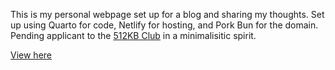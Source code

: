 This is my personal webpage set up for a blog and sharing my thoughts. Set up using Quarto for code, Netlify for hosting, and Pork Bun for the domain. Pending applicant to the [512KB Club](https://512kb.club) in a minimalisitic spirit.

[View here](jharmon.xyz)
